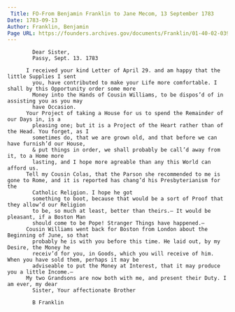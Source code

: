 ```yaml
---
 Title: FO-From Benjamin Franklin to Jane Mecom, 13 September 1783
Date: 1783-09-13
Author: Franklin, Benjamin
Page URL: https://founders.archives.gov/documents/Franklin/01-40-02-0394
---
```


          
            Dear Sister,
            Passy, Sept. 13. 1783
          
          I received your kind Letter of April 29. and am happy that the little Supplies I sent
            you, have contributed to make your Life more comfortable. I shall by this Opportunity order some more
            Money into the Hands of Cousin Williams, to be dispos’d of in assisting you as you may
            have Occasion.
          Your Project of taking a House for us to spend the Remainder of our Days in, is a
            pleasing one; but it is a Project of the Heart rather than of the Head. You forget, as I
            sometimes do, that we are grown old, and that before we can have furnish’d our House,
            & put things in order, we shall probably be call’d away from it, to a Home more
            lasting, and I hope more agreable than any this World can afford us.
          Tell my Cousin Colas, that the Parson she recommended to me is gone to Rome, and it is reported has chang’d his Presbyterianism for the
            Catholic Religion. I hope he got
            something to boot, because that would be a sort of Proof that they allow’d our Religion
            to be, so much at least, better than theirs.— It would be pleasant, if a Boston Man
            should come to be Pope! Stranger Things have happened.—
          Cousin Williams went back for Boston from London about the Beginning of June, so that
            probably he is with you before this time. He laid out, by my Desire, the Money he
            receiv’d for you, in Goods, which you will receive of him. When you have sold them, perhaps it may be
            adviseable to put the Money at Interest, that it may produce you a little Income.—
          My two Grandsons are now both with me, and present their Duty. I am ever, my dear
            Sister, Your affectionate Brother
          
            B Franklin
          
        
